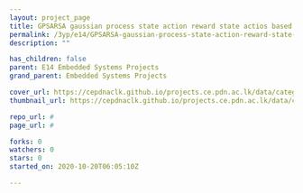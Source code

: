 ```yaml
---
layout: project_page
title: GPSARSA gaussian process state action reward state actios based SITNSHOP
permalink: /3yp/e14/GPSARSA-gaussian-process-state-action-reward-state-actios-based-SITNSHOP
description: ""

has_children: false
parent: E14 Embedded Systems Projects
grand_parent: Embedded Systems Projects

cover_url: https://cepdnaclk.github.io/projects.ce.pdn.ac.lk/data/categories/3yp/cover_page.jpg
thumbnail_url: https://cepdnaclk.github.io/projects.ce.pdn.ac.lk/data/categories/3yp/thumbnail.jpg

repo_url: #
page_url: #

forks: 0
watchers: 0
stars: 0
started_on: 2020-10-20T06:05:10Z

---
```

    